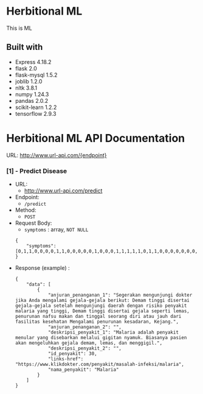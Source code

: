 # Herbitional ML

This is ML

## Built with

- Express 4.18.2
- flask 2.0
- flask-mysql 1.5.2
- joblib 1.2.0
- nltk 3.8.1
- numpy 1.24.3
- pandas 2.0.2
- scikit-learn 1.2.2
- tensorflow 2.9.3

# Herbitional ML API Documentation

URL: http://www.url-api.com/{endpoint}

### [1] - Predict Disease

- URL:
  - http://www.url-api.com/predict
- Endpoint:
  - `/predict`
- Method:
  - `POST`
- Request Body:
  - `symptoms` : array, `NOT NULL`
  ```
  {
      "symptoms": [0,1,1,0,0,0,0,1,1,0,0,0,0,0,1,0,0,0,1,1,1,1,1,0,1,1,0,0,0,0,0,0,0,0,0,0,0,0,1,0,0,0,0,0,0,0,0,0,0,0,0,0,0,0,0,0,0,0,1,0,0,0,0,0,0,0,0,1,0,0,0,0,1,0,0,0,1,0,0,0,0,0,0,0,0,0,0,0,0,0,0,0,0,0,0,0,0,0,0,0,0,0,0,0,0,0,1,0,0,0,0,0,0,1,0,0,0,0]
  }
  ```
- Response (example) :
  ```
  {
      "data": [
          {
              "anjuran_penanganan_1": "Segerakan mengunjungi dokter jika Anda mengalami gejala-gejala berikut: Demam tinggi disertai gejala-gejala setelah mengunjungi daerah dengan risiko penyakit malaria yang tinggi, Demam tinggi disertai gejala seperti lemas, penurunan nafsu makan dan tinggal seorang diri atau jauh dari fasilitas kesehatan Mengalami penurunan kesadaran, Kejang.",
              "anjuran_penanganan_2": "",
              "deskripsi_penyakit_1": "Malaria adalah penyakit menular yang disebarkan melalui gigitan nyamuk. Biasanya pasien akan mengeluhkan gejala demam, lemas, dan menggigil.",
              "deskripsi_penyakit_2": "",
              "id_penyakit": 30,
              "links-href": "https://www.klikdokter.com/penyakit/masalah-infeksi/malaria",
              "nama_penyakit": "Malaria"
          }
      ]
  }
  ```

